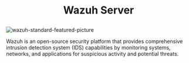 <h1>
<p align="center">
  Wazuh Server
</p>
</h1>

![wazuh-standard-featured-picture](https://github.com/fayasmh07/Wazuh-Server/assets/97302873/ee9c97a3-b5dc-466d-bd3c-a026f7e50bea)

<p align="center">

Wazuh is an open-source security platform that provides comprehensive intrusion detection system (IDS) capabilities by monitoring systems, networks, and applications for suspicious activity and potential threats.

</p>

